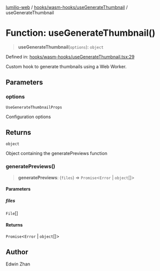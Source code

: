 [lumilio-web](../../../../modules.md) / [hooks/wasm-hooks/useGenerateThumbnail](../index.md) / useGenerateThumbnail

# Function: useGenerateThumbnail()

> **useGenerateThumbnail**(`options`): `object`

Defined in: [hooks/wasm-hooks/useGenerateThumbnail.tsx:29](https://github.com/EdwinZhanCN/Lumilio-Photos/blob/87d62aab38919e216231c72a6e5a6bce24754b5d/web/src/hooks/wasm-hooks/useGenerateThumbnail.tsx#L29)

Custom hook to generate thumbnails using a Web Worker.

## Parameters

### options

`UseGenerateThumbnailProps`

Configuration options

## Returns

`object`

Object containing the generatePreviews function

### generatePreviews()

> **generatePreviews**: (`files`) => `Promise`\<`Error` \| `object`[]\>

#### Parameters

##### files

`File`[]

#### Returns

`Promise`\<`Error` \| `object`[]\>

## Author

Edwin Zhan

